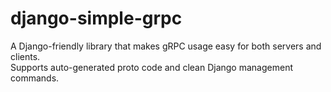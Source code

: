 # django-simple-grpc

A Django-friendly library that makes gRPC usage easy for both servers and clients.  
Supports auto-generated proto code and clean Django management commands.
